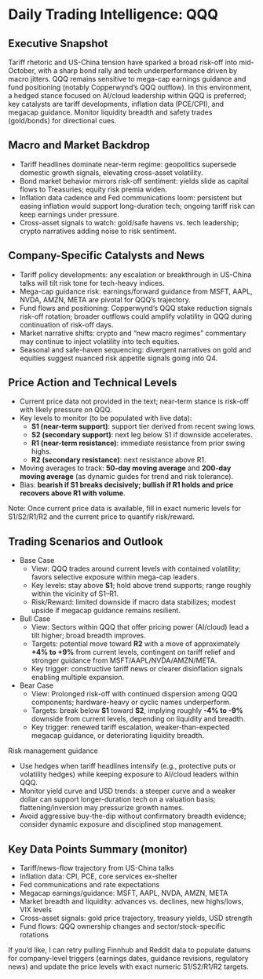 # Daily Trading Intelligence: QQQ

## Executive Snapshot
Tariff rhetoric and US-China tension have sparked a broad risk-off into mid-October, with a sharp bond rally and tech underperformance driven by macro jitters. QQQ remains sensitive to mega-cap earnings guidance and fund positioning (notably Copperwynd’s QQQ outflow). In this environment, a hedged stance focused on AI/cloud leadership within QQQ is preferred; key catalysts are tariff developments, inflation data (PCE/CPI), and megacap guidance. Monitor liquidity breadth and safety trades (gold/bonds) for directional cues.

## Macro and Market Backdrop
- Tariff headlines dominate near-term regime: geopolitics supersede domestic growth signals, elevating cross-asset volatility.
- Bond market behavior mirrors risk-off sentiment: yields slide as capital flows to Treasuries; equity risk premia widen.
- Inflation data cadence and Fed communications loom: persistent but easing inflation would support long-duration tech; ongoing tariff risk can keep earnings under pressure.
- Cross-asset signals to watch: gold/safe havens vs. tech leadership; crypto narratives adding noise to risk sentiment.

## Company-Specific Catalysts and News
- Tariff policy developments: any escalation or breakthrough in US-China talks will tilt risk tone for tech-heavy indices.
- Mega-cap guidance risk: earnings/forward guidance from MSFT, AAPL, NVDA, AMZN, META are pivotal for QQQ’s trajectory.
- Fund flows and positioning: Copperwynd’s QQQ stake reduction signals risk-off rotation; broader outflows could amplify volatility in QQQ during continuation of risk-off days.
- Market narrative shifts: crypto and “new macro regimes” commentary may continue to inject volatility into tech equities.
- Seasonal and safe-haven sequencing: divergent narratives on gold and equities suggest nuanced risk appetite signals going into Q4.

## Price Action and Technical Levels
- Current price data not provided in the text; near-term stance is risk-off with likely pressure on QQQ.
- Key levels to monitor (to be populated with live data):
  - **S1 (near-term support)**: support tier derived from recent swing lows.
  - **S2 (secondary support)**: next leg below S1 if downside accelerates.
  - **R1 (near-term resistance)**: immediate resistance from prior swing highs.
  - **R2 (secondary resistance)**: next resistance above R1.
- Moving averages to track: **50-day moving average** and **200-day moving average** (as dynamic guides for trend and risk tolerance).
- Bias: **bearish if S1 breaks decisively; bullish if R1 holds and price recovers above R1 with volume**.

Note: Once current price data is available, fill in exact numeric levels for S1/S2/R1/R2 and the current price to quantify risk/reward.

## Trading Scenarios and Outlook
- Base Case
  - View: QQQ trades around current levels with contained volatility; favors selective exposure within mega-cap leaders.
  - Key levels: stay above **S1**; hold above trend supports; range roughly within the vicinity of S1–R1.
  - Risk/Reward: limited downside if macro data stabilizes; modest upside if megacap guidance remains resilient.
- Bull Case
  - View: Sectors within QQQ that offer pricing power (AI/cloud) lead a tilt higher; broad breadth improves.
  - Targets: potential move toward **R2** with a move of approximately **+4% to +9%** from current levels, contingent on tariff relief and stronger guidance from MSFT/AAPL/NVDA/AMZN/META.
  - Key trigger: constructive tariff news or clearer disinflation signals enabling multiple expansion.
- Bear Case
  - View: Prolonged risk-off with continued dispersion among QQQ components; hardware-heavy or cyclic names underperform.
  - Targets: break below **S1** toward **S2**, implying roughly **-4% to -9%** downside from current levels, depending on liquidity and breadth.
  - Key trigger: renewed tariff escalation, weaker-than-expected megacap guidance, or deteriorating liquidity breadth.

Risk management guidance
- Use hedges when tariff headlines intensify (e.g., protective puts or volatility hedges) while keeping exposure to AI/cloud leaders within QQQ.
- Monitor yield curve and USD trends: a steeper curve and a weaker dollar can support longer-duration tech on a valuation basis; flattening/inversion may pressurize growth names.
- Avoid aggressive buy-the-dip without confirmatory breadth evidence; consider dynamic exposure and disciplined stop management.

## Key Data Points Summary (monitor)
- Tariff/news-flow trajectory from US-China talks
- Inflation data: CPI, PCE, core services ex-shelter
- Fed communications and rate expectations
- Megacap earnings/guidance: MSFT, AAPL, NVDA, AMZN, META
- Market breadth and liquidity: advances vs. declines, new highs/lows, VIX levels
- Cross-asset signals: gold price trajectory, treasury yields, USD strength
- Fund flows: QQQ ownership changes and sector/stock-specific rotations

If you’d like, I can retry pulling Finnhub and Reddit data to populate datums for company-level triggers (earnings dates, guidance revisions, regulatory news) and update the price levels with exact numeric S1/S2/R1/R2 targets.